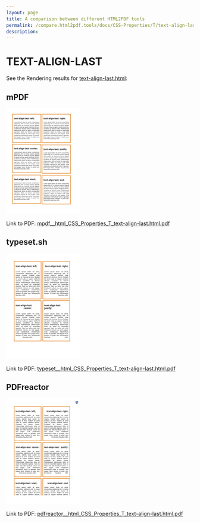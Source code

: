```yaml
---
layout: page
title: A comparison between different HTML2PDF tools
permalink: /compare.html2pdf.tools/docs/CSS-Properties/T/text-align-last/
description: 
---
```


# TEXT-ALIGN-LAST

See the Rendering results for [text-align-last.html](/html/CSS%20Properties/T/text-align-last.html):

## mPDF
![](mpdf__html_CSS_Properties_T_text-align-last.html.png) 

Link to PDF: [mpdf__html_CSS_Properties_T_text-align-last.html.pdf](mpdf__html_CSS_Properties_T_text-align-last.html.pdf)

## typeset.sh
![](typeset__html_CSS_Properties_T_text-align-last.html.png) 

Link to PDF: [typeset__html_CSS_Properties_T_text-align-last.html.pdf](typeset__html_CSS_Properties_T_text-align-last.html.pdf)

## PDFreactor
![](pdfreactor__html_CSS_Properties_T_text-align-last.html.png) 

Link to PDF: [pdfreactor__html_CSS_Properties_T_text-align-last.html.pdf](pdfreactor__html_CSS_Properties_T_text-align-last.html.pdf)
